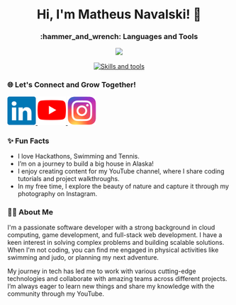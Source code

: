 <h1 align="center">Hi, I'm Matheus Navalski! 👋 </h1>

<h3 align="center">:hammer_and_wrench: Languages and Tools</h3>
<div align="center">
  <img height="180em" src="https://github-readme-stats.vercel.app/api/top-langs/?username=matheusnpj&layout=compact&langs_count=10&theme=merko" />
</div>
 <p align="center">
  <a href="https://skillicons.dev">
    <img src="https://skillicons.dev/icons?i=c,cs,css,discord,git,github,html,idea,java,mysql,php,vscode" alt="Skills and tools"/>
  </a>
</p>
  <div style="text-align: left;">
    <h3>🌐 Let's Connect and Grow Together!</h3>
    <p>
      <a href="https://www.linkedin.com/in/matheus-navalski-927661273" target="_blank">
        <img src="https://raw.githubusercontent.com/CLorant/readme-social-icons/main/large/filled/linkedin.svg" alt="LinkedIn" />
      </a>
      <a href="#" target="_blank">
        <img src="https://raw.githubusercontent.com/CLorant/readme-social-icons/main/large/filled/youtube.svg" alt="YouTube" />
      </a>
      <a href="#" target="_blank">
        <img src="https://raw.githubusercontent.com/CLorant/readme-social-icons/main/large/filled/instagram.svg" alt="Instagram" />
      </a>
    </p>
  </div>

  

  <h3>✨ Fun Facts</h3>
        <ul>
            <li>I love Hackathons, Swimming and Tennis.</li>
            <li>I’m on a journey to build a big house in Alaska!</li>
            <li>I enjoy creating content for my YouTube channel, where I share coding tutorials and project walkthroughs.</li>
            <li>In my free time, I explore the beauty of nature and capture it through my photography on Instagram.</li>
        </ul>
        
  <h3>🧑‍💻 About Me</h3>
        <p>
            I'm a passionate software developer with a strong background in cloud computing, game development, and full-stack web development. 
            I have a keen interest in solving complex problems and building scalable solutions. When I'm not coding, you can find me engaged 
            in physical activities like swimming and judo, or planning my next adventure. 
        </p>
        <p>
            My journey in tech has led me to work with various cutting-edge technologies and collaborate with amazing teams across different 
            projects. I’m always eager to learn new things and share my knowledge with the community through my YouTube.
        </p>
    </div>
</div>
